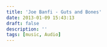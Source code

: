 ```yaml
---
title: 'Joe Banfi - Guts and Bones'
date: 2013-01-09 15:43:13
draft: false
description: ''
tags: [music, Audio]
---
```


